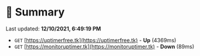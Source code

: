 # 📖 Summary
Last updated: **12/10/2021, 6:49:19 PM**

- `GET` [https://uptimerfree.tk](https://uptimerfree.tk) - **Up** (4369ms)
- `GET` [https://monitoruptimer.tk](https://monitoruptimer.tk) - **Down** (89ms)
